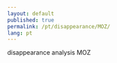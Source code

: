```yaml
---
layout: default
published: true
permalink: /pt/disappearance/MOZ/
lang: pt
---
```


disappearance analysis MOZ
